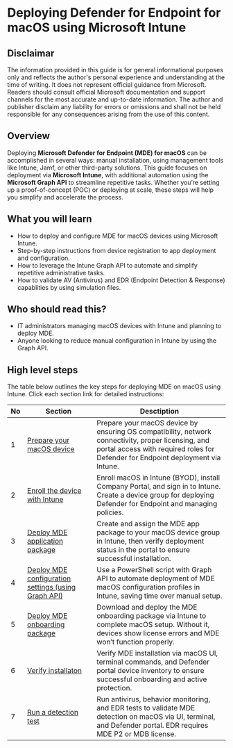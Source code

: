 # Deploying Defender for Endpoint for macOS using Microsoft Intune

## Disclaimar
The information provided in this guide is for general informational purposes only and reflects the author's personal experience and understanding at the time of writing. It does not represent official guidance from Microsoft. Readers should consult official Microsoft documentation and support channels for the most accurate and up-to-date information. The author and publisher disclaim any liability for errors or omissions and shall not be held responsible for any consequences arising from the use of this content.

## Overview
Deploying **Microsoft Defender for Endpoint (MDE) for macOS** can be accomplished in several ways: manual installation, using management tools like Intune, Jamf, or other third-party solutions. This guide focuses on deployment via **Microsoft Intune**, with additional automation using the **Microsoft Graph API** to streamline repetitive tasks. Whether you’re setting up a proof-of-concept (POC) or deploying at scale, these steps will help you simplify and accelerate the process.

## What you will learn
- How to deploy and configure MDE for macOS devices using Microsoft Intune.
- Step-by-step instructions from device registration to app deployment and configuration.
- How to leverage the Intune Graph API to automate and simplify repetitive administrative tasks.
- How to validate AV (Antivirus) and EDR (Endpoint Detection & Response) capablities by using simulation files.

## Who should read this?
- IT administrators managing macOS devices with Intune and planning to deploy MDE.
- Anyone looking to reduce manual configuration in Intune by using the Graph API.

## High level steps
The table below outlines the key steps for deploying MDE on macOS using Intune. Click each section link for detailed instructions:

| No | Section | Desctiption | 
| ------ | ------ | ------ |
| 1 | [Prepare your macOS device](https://github.com/yujiaoMSFT/Microsoft-Defender-For-Endpoint/blob/21bb061f08ad452f0433a2152521e6be31ea472a/macOS/Deploy-MDE-macOS-with-Intune/1_prepare_macOS_device.md) | Prepare your macOS device by ensuring OS compatibility, network connectivity, proper licensing, and portal access with required roles for Defender for Endpoint deployment via Intune.|
| 2 | [Enroll the device with Intune](https://github.com/yujiaoMSFT/Microsoft-Defender-For-Endpoint/blob/b761dc1254cd93a85a99bfd045d5774a5fa3c566/macOS/Deploy-MDE-macOS-with-Intune/2_Enroll_device_with_Intune.md) | Enroll macOS in Intune (BYOD), install Company Portal, and sign in to Intune. Create a device group for deploying Defender for Endpoint and managing policies.|
| 3 | [Deploy MDE application package](https://github.com/yujiaoMSFT/Microsoft-Defender-For-Endpoint/blob/753734989e691e2b7818fa9c9b9a151474fd8038/macOS/Deploy-MDE-macOS-with-Intune/3_Deploy_MDE_App_Package.md) | Create and assign the MDE app package to your macOS device group in Intune, then verify deployment status in the portal to ensure successful installation. |
| 4 | [Deploy MDE configuration settings (using Graph API)](https://github.com/yujiaoMSFT/Microsoft-Defender-For-Endpoint/blob/753734989e691e2b7818fa9c9b9a151474fd8038/macOS/Deploy-MDE-macOS-with-Intune/3_Deploy_MDE_App_Package.md) | Use a PowerShell script with Graph API to automate deployment of MDE macOS configuration profiles in Intune, saving time over manual setup. |
| 5 | [Deploy MDE onboarding package](https://github.com/yujiaoMSFT/Microsoft-Defender-For-Endpoint/blob/a4a36628529268238f43020ee1a619e3baaf7046/macOS/Deploy-MDE-macOS-with-Intune/5_Deploy_MDE_Onboarding_Package.md) | Download and deploy the MDE onboarding package via Intune to complete macOS setup. Without it, devices show license errors and MDE won’t function properly. |
| 6 | [Verify installaton](https://github.com/yujiaoMSFT/Microsoft-Defender-For-Endpoint/blob/4dbedf239c2769502ff9f41b052b9ef6f88434ab/macOS/Deploy-MDE-macOS-with-Intune/6_Verify_Installation.md) | Verify MDE installation via macOS UI, terminal commands, and Defender portal device inventory to ensure successful onboarding and active protection. | 
| 7 | [Run a detection test](https://github.com/yujiaoMSFT/Microsoft-Defender-For-Endpoint/blob/46001444f000f2161777b315e92a05841b4c0455/macOS/Deploy-MDE-macOS-with-Intune/7_Run_Detection_Test.md) | Run antivirus, behavior monitoring, and EDR tests to validate MDE detection on macOS via UI, terminal, and Defender portal. EDR requires MDE P2 or MDB license. | 

